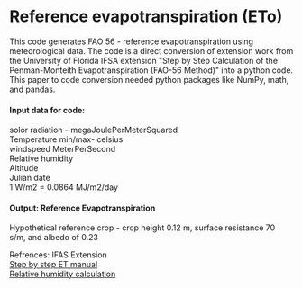 # Reference evapotranspiration (ETo)
This code generates FAO 56 - reference evapotranspiration using meteorological data. The code is a direct conversion of extension work from the University of Florida IFSA extension "Step by Step Calculation of the Penman-Monteith Evapotranspiration (FAO-56 Method)" into a python code. This paper to code conversion needed python packages like NumPy, math, and pandas.  

#### Input data for code:  
solor radiation - megaJoulePerMeterSquared  
Temperature min/max- celsius  
windspeed MeterPerSecond  
Relative humidity  
Altitude  
Julian date  
1 W/m2 = 0.0864 MJ/m2/day  

#### Output: Reference Evapotranspiration  
Hypothetical reference crop - crop height 0.12 m, surface resistance 70 s/m, and albedo of 0.23

Refrences: IFAS Extension  
[Step by step ET manual](https://edis.ifas.ufl.edu/pdf/AE/AE45900.pdf)  
[Relative humidity calculation](https://www.seaford.k12.ny.us/cms/lib/NY01000674/Centricity/Domain/684/Dewpoint%20Relative%20Humidity%20How%20To.pdf)
